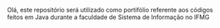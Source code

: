 Olá, este repositório será utilizado como portifólio referente aos códigos feitos em Java durante a faculdade de Sistema de Informação no IFMG